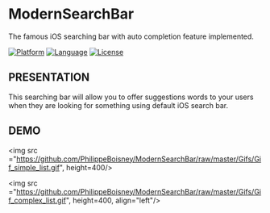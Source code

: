 # ModernSearchBar
The famous iOS searching bar with auto completion feature implemented.

[![Platform](http://img.shields.io/badge/platform-ios-blue.svg?style=flat
)](https://developer.apple.com/iphone/index.action)
[![Language](http://img.shields.io/badge/language-swift-brightgreen.svg?style=flat
)](https://developer.apple.com/swift)
[![License](http://img.shields.io/badge/license-MIT-lightgrey.svg?style=flat
)](http://mit-license.org)

## PRESENTATION
This searching bar will allow you to offer suggestions words to your users when they are looking for something using default iOS search bar.


## DEMO
<p align="center">
 
 <img src ="https://github.com/PhilippeBoisney/ModernSearchBar/raw/master/Gifs/Gif_simple_list.gif", height=400/>
  
 <img src ="https://github.com/PhilippeBoisney/ModernSearchBar/raw/master/Gifs/Gif_complex_list.gif", height=400, align="left"/>
</p>
